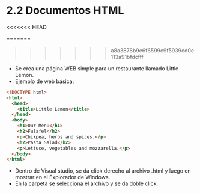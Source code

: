 # 2.2 Documentos HTML
<<<<<<< HEAD

=======
>>>>>>> a8a3878b9e6f6599c9f5939cd0e113a91bfdcfff
- Se crea una página WEB simple para un restaurante llamado Little Lemon.
- Ejemplo de web básica:

```html
<!DOCTYPE html>
<html>
  <head>
    <title>Little Lemon</title>
  </head>
  <body>
    <h1>Our Menu</h1>
    <h2>Falafel</h2>
    <p>Chikpea, herbs and spices.</p>
    <h2>Pasta Salad</h2>
    <p>Lettuce, vegetables and mozzarella.</p>
  </body>
</html>
```

- Dentro de Visual studio, se da click derecho al archivo .html y luego en mostrar en el Explorador de Windows.
- En la carpeta se selecciona el archivo y se da doble click.
